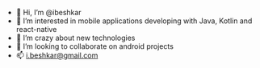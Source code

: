 - 👋 Hi, I’m @ibeshkar
- 👀 I’m interested in mobile applications developing with Java, Kotlin and react-native
- 🌱 I’m crazy about new technologies
- 💞️ I’m looking to collaborate on android projects
- 📫 i.beshkar@gmail.com

<!---
ibeshkar/ibeshkar is a ✨ special ✨ repository because its `README.md` (this file) appears on your GitHub profile.
You can click the Preview link to take a look at your changes.
--->
